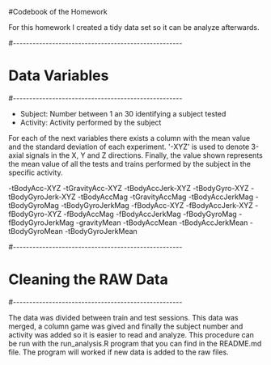 #Codebook of the Homework

For this homework I created a tidy data set so it can be analyze afterwards.

#----------------------------------------------------
# Data Variables
#----------------------------------------------------
- Subject: Number between 1 an 30 identifying a subject tested
- Activity: Activity performed by the subject

For each of the next variables there exists a column with the mean value and the standard deviation of each experiment.
'-XYZ' is used to denote 3-axial signals in the X, Y and Z directions. Finally, the value shown represents the mean value
of all the tests and trains performed by the subject in the specific activity. 

-tBodyAcc-XYZ
-tGravityAcc-XYZ
-tBodyAccJerk-XYZ
-tBodyGyro-XYZ
-tBodyGyroJerk-XYZ
-tBodyAccMag
-tGravityAccMag
-tBodyAccJerkMag
-tBodyGyroMag
-tBodyGyroJerkMag
-fBodyAcc-XYZ
-fBodyAccJerk-XYZ
-fBodyGyro-XYZ
-fBodyAccMag
-fBodyAccJerkMag
-fBodyGyroMag
-fBodyGyroJerkMag
-gravityMean
-tBodyAccMean
-tBodyAccJerkMean
-tBodyGyroMean
-tBodyGyroJerkMean

#----------------------------------------------------
# Cleaning the RAW Data
#----------------------------------------------------

The data was divided between train and test sessions. This data was merged, a column game was gived and finally the subject number
and activity was added so it is easier to read and analyze. This procedure can be run with the run_analysis.R program that you can 
find in the README.md file. The program will worked if new data is added to the raw files.

